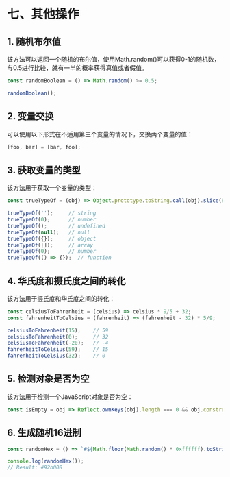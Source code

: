 # 七、其他操作

## 1. 随机布尔值
该方法可以返回一个随机的布尔值，使用Math.random()可以获得0-1的随机数，与0.5进行比较，就有一半的概率获得真值或者假值。
```js
const randomBoolean = () => Math.random() >= 0.5;

randomBoolean();
```

## 2. 变量交换
可以使用以下形式在不适用第三个变量的情况下，交换两个变量的值：
```js 
[foo, bar] = [bar, foo];
```

## 3. 获取变量的类型
该方法用于获取一个变量的类型：
```js
const trueTypeOf = (obj) => Object.prototype.toString.call(obj).slice(8, -1).toLowerCase();

trueTypeOf('');     // string
trueTypeOf(0);      // number
trueTypeOf();       // undefined
trueTypeOf(null);   // null
trueTypeOf({});     // object
trueTypeOf([]);     // array
trueTypeOf(0);      // number
trueTypeOf(() => {});  // function
```

## 4. 华氏度和摄氏度之间的转化
该方法用于摄氏度和华氏度之间的转化：
```js
const celsiusToFahrenheit = (celsius) => celsius * 9/5 + 32;
const fahrenheitToCelsius = (fahrenheit) => (fahrenheit - 32) * 5/9;

celsiusToFahrenheit(15);    // 59
celsiusToFahrenheit(0);     // 32
celsiusToFahrenheit(-20);   // -4
fahrenheitToCelsius(59);    // 15
fahrenheitToCelsius(32);    // 0
```

## 5. 检测对象是否为空
该方法用于检测一个JavaScript对象是否为空：
```js
const isEmpty = obj => Reflect.ownKeys(obj).length === 0 && obj.constructor === Object;
```

## 6. 生成随机16进制
```js
const randomHex = () => `#${Math.floor(Math.random() * 0xffffff).toString(16).padEnd(6, "0")}`;

console.log(randomHex());
// Result: #92b008
```
